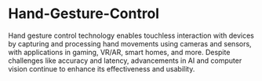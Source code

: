 # Hand-Gesture-Control
Hand gesture control technology enables touchless interaction with devices by capturing and processing hand movements using cameras and sensors, with applications in gaming, VR/AR, smart homes, and more. Despite challenges like accuracy and latency, advancements in AI and computer vision continue to enhance its effectiveness and usability.
